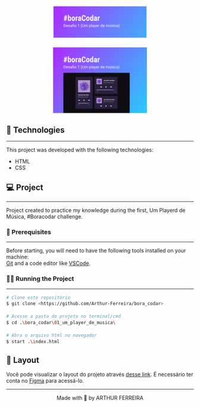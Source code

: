 <h1 align="center">
  <img alt="Um Player de Música" src="./assets/logo.png" width="250px">
</h1>


<p align="center">
  <img alt="Um Player de Música" title="Um chat" src="./assets/capa.svg" width="50%" />
</p>

## 🧰 Technologies
---

This project was developed with the following technologies:

- HTML
- CSS

## 💻 Project
---

Project created to practice my knowledge during the first, Um Playerd de Música, #Boracodar challenge.


### 👀 Prerequisites
---

Before starting, you will need to have the following tools installed on your machine:<br/>
[Git](https://git-scm.com) and a code editor like [VSCode](https://code.visualstudio.com/).

### 👨‍💻 Running the Project
---

```bash
# Clone este repositório
$ git clone <https://github.com/Arthur-Ferreira/bora_codar>

# Acesse a pasta do projeto no terminal/cmd
$ cd .\bora_codar\01_um_player_de_musica\

# Abra o arquivo html no navegador
$ start .\index.html
```

## 🔖 Layout

Você pode visualizar o layout do projeto através [desse link](https://www.figma.com/community/file/1195050524500542670). É necessário ter conta no [Figma](https://figma.com) para acessá-lo.


---
<p align="center">
Made with 🖤 by ARTHUR FERREIRA
</p>
